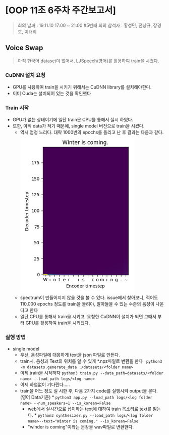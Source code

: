 
# [OOP 11조 6주차 주간보고서]
> 회의 날짜 : 19.11.10 17:00 ~ 21:00 #5번째 회의
> 참석자 : 황성민, 전상규, 장경호, 이태희
## Voice Swap
> 아직 한국어 dataset이 없어서, LJSpeech(영어)를 활용하여 train을 시켰다.
### CuDNN 설치 요청
* GPU를 사용하여 train을 시키기 위해서는 CuDNN library를 설치해야한다. 
* 이미 Cuda는 설치되어 있는 것을 확인햇다

### Train 시작
* GPU가 없는 상태이기에 일단 train은 CPU를 통해서 실시 하였다.
* 또한, 아직 data가 적기 때문에, single model 버전으로 train을 시켰다.
    * 역시 엄청 느리다. 대략 1000번의 epochs를 돌리고 난 후 결과는 다음과 같다.
    ![](../src/2019-11-10_17-16-16.manual.png)
    * spectrum이 만들어지지 않을 것을 볼 수 있다. issue에서 찾아보니, 적어도 110,000 epochs 정도를 train을 돌려야, 알아들을 수 있는 수준의 음성이 나온다고 한다
    * 일단 CPU를 통해서 train을 시키고, 요청한 CuDNN이 설치가 되면 그때서 부터 GPU를 활용하여 train을 시키겠다.

### 실행 방법
* single model
    *  우선, 음성파일에 대응하게 text을 json 파일로 만든다.
    * train시, 음성과  Text의 위치를 알 수 있게 *.npz파일로 변환을 한다
    `` python3 -m datasets.generate_data ./datasets/<folder name>``
    * 이제 train을 시작하자
    ``python3 train.py --data_path=datasets/<folder name> --load_path logs/<log name>``
    * 이제 하염없이 기다린다.....
    *  train을 어느 정도 실 시한 후, 다음 2가지 code를 실행시켜 output을 본다. (영어 Data기준)
      * ``python3 app.py --load_path logs/<log folder name> --num_speakers=1 --is_korean=False``
        * web에서 실시간으로 삽이하는 text에 대하여 train 목소리로 text를 읽는다.
      * ``python3 synthesizer.py --load_path logs/<log folder name>--text="Winter is coming." --is_korean=False``
        * "winder is coming"이라는 문장을 wav파일로 변환한다.
